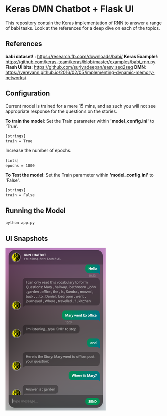 
# Keras DMN Chatbot + Flask UI

This repository contain the Keras implementation of RNN to answer a range of babi tasks. Look at the references for a deep dive on each of the topics.

## References

**babi dataset!** : https://research.fb.com/downloads/babi/
**Keras Example!**: https://github.com/keras-team/keras/blob/master/examples/babi_rnn.py
**Flash UI bits**: https://github.com/suriyadeepan/easy_seq2seq
**DMN**: https://yerevann.github.io/2016/02/05/implementing-dynamic-memory-networks/


## Configuration

Current model is trained for a mere 15 mins, and as such you will not see appropriate response for the questions on the stories.

__To train the model__:
Set the Train parameter within **'model_config.ini'** to 'True'.
```
[strings]
train = True
```
Increase the number of epochs.
```
[ints]
epochs = 1000
```

__To Test the model__:
Set the Train parameter within **'model_config.ini'** to 'False'.
```
[strings]
train = False
```

## Running the Model
```python
python app.py
```

## UI Snapshots
![snapshot](static/res/chatbot.png "snapshot")
